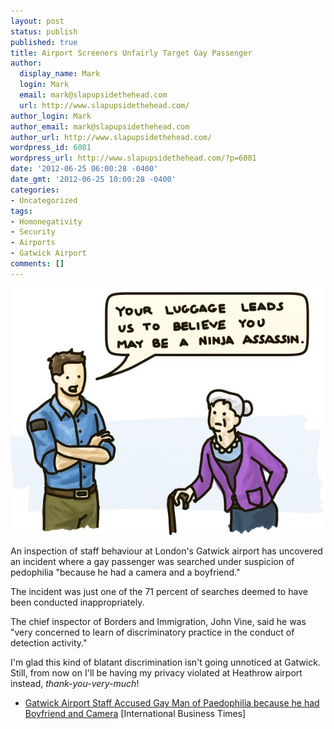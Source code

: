 ```yaml
---
layout: post
status: publish
published: true
title: Airport Screeners Unfairly Target Gay Passenger
author:
  display_name: Mark
  login: Mark
  email: mark@slapupsidethehead.com
  url: http://www.slapupsidethehead.com/
author_login: Mark
author_email: mark@slapupsidethehead.com
author_url: http://www.slapupsidethehead.com/
wordpress_id: 6081
wordpress_url: http://www.slapupsidethehead.com/?p=6081
date: '2012-06-25 06:00:28 -0400'
date_gmt: '2012-06-25 10:00:28 -0400'
categories:
- Uncategorized
tags:
- Homonegativity
- Security
- Airports
- Gatwick Airport
comments: []
---
```

![A man stops an elderly lady at the airport security:](/wp-content/media/2012/06/ninja-assassin.jpg "We found a ribbon in your bag. Ninjas use ribbons. Therefore...")

An inspection of staff behaviour at London's Gatwick airport has uncovered an incident where a gay passenger was searched under suspicion of pedophilia "because he had a camera and a boyfriend."

The incident was just one of the 71 percent of searches deemed to have been conducted inappropriately.

The chief inspector of Borders and Immigration, John Vine, said he was "very concerned to learn of discriminatory practice in the conduct of detection activity."

I'm glad this kind of blatant discrimination isn't going unnoticed at Gatwick. Still, from now on I'll be having my privacy violated at Heathrow airport instead, _thank-you-very-much_!

- [Gatwick Airport Staff Accused Gay Man of Paedophilia because he had Boyfriend and Camera](http://www.ibtimes.co.uk/articles/353953/20120619/gatwick-airport-paedophilia-gay-man-camera-boyfriend.htm) [International Business Times]
